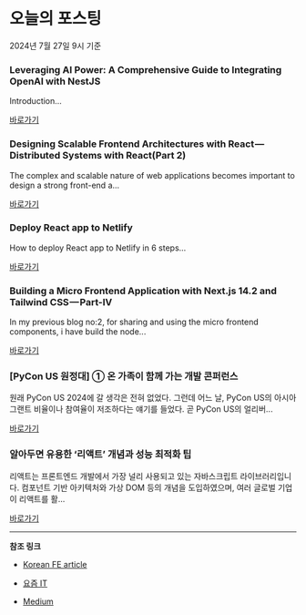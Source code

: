 # 오늘의 포스팅 
2024년 7월 27일 9시 기준 

### Leveraging AI Power: A Comprehensive Guide to Integrating OpenAI with NestJS 

 Introduction... 

 [바로가기](https://medium.com/m/signin?actionUrl=https%3A%2F%2Fmedium.com%2F_%2Fbookmark%2Fp%2F1c7c772e96fd&operation=register&redirect=https%3A%2F%2Fmedium.com%2Fpaktolus-engineering%2Fleveraging-ai-power-a-comprehensive-guide-to-integrating-openai-with-nestjs-1c7c772e96fd&source=---------0-84----------typescript------bookmark_preview----c3c1d246_2f2c_46e8_81b9_bf1cfa6a3f05-------) 

### Designing Scalable Frontend Architectures with React — Distributed Systems with React(Part 2) 

 The complex and scalable nature of web applications becomes important to design a strong front-end a... 

 [바로가기](https://medium.com/m/signin?actionUrl=https%3A%2F%2Fmedium.com%2F_%2Fbookmark%2Fp%2F4930bedafaeb&operation=register&redirect=https%3A%2F%2Fmedium.com%2F%40deeptanshu.sankhwar%2Fdesigning-scalable-frontend-architectures-with-react-distributed-systems-with-react-part-2-4930bedafaeb&source=---------0-84----------frontend------bookmark_preview----717a04f5_7e30_42f0_ade2_eb6603f286d6-------) 

### Deploy React app to Netlify 

 How to deploy React app to Netlify in 6 steps... 

 [바로가기](https://medium.com/m/signin?actionUrl=https%3A%2F%2Fmedium.com%2F_%2Fbookmark%2Fp%2F3b6e712640e3&operation=register&redirect=https%3A%2F%2Fmedium.com%2F%40vdhakar80%2Fdeploy-react-app-to-netlify-3b6e712640e3&source=---------0-84----------reactjs------bookmark_preview----cf2ac1d1_5ae0_45a8_97c2_e4565e1148d7-------) 

### Building a Micro Frontend Application with Next.js 14.2 and Tailwind CSS — Part-IV 

 In my previous blog no:2, for sharing and using the micro frontend components, i have build the node... 

 [바로가기](https://medium.com/m/signin?actionUrl=https%3A%2F%2Fmedium.com%2F_%2Fbookmark%2Fp%2Fad787ceabfc5&operation=register&redirect=https%3A%2F%2Fblog.stackademic.com%2Fbuilding-a-micro-frontend-application-with-next-js-14-2-and-tailwind-css-part-iv-ad787ceabfc5&source=---------0-84----------nextjs------bookmark_preview----ccdd20aa_fdc0_4fc6_8b0e_10a63d42c6f7-------) 

### [PyCon US 원정대] ① 온 가족이 함께 가는 개발 콘퍼런스 

 원래 PyCon US 2024에 갈 생각은 전혀 없었다. 그런데 어느 날, PyCon US의 아시아 그랜트 비율이나 참여율이 저조하다는 얘기를 들었다. 곧 PyCon US의 얼리버... 

 [바로가기](https://yozm.wishket.com/magazine/detail/2689/) 

### 알아두면 유용한 ‘리액트’ 개념과 성능 최적화 팁 

 리액트는 프론트엔드 개발에서 가장 널리 사용되고 있는 자바스크립트 라이브러리입니다. 컴포넌트 기반 아키텍처와 가상 DOM 등의 개념을 도입하였으며, 여러 글로벌 기업이 리액트를 활... 

 [바로가기](https://yozm.wishket.com/magazine/detail/2688/) 

---

**참조 링크**

- [Korean FE article](https://kofearticle.substack.com) 

- [요즘 IT](https://yozm.wishket.com/magazine) 

- [Medium](https://medium.com) 

